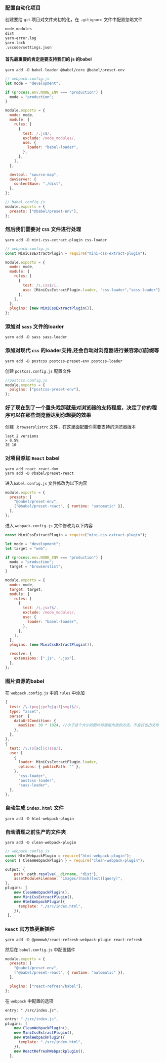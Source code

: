 ### 配置自动化项目

创建要给 `git` 项目对文件夹初始化，在 `.gitignore` 文件中配置忽略文件

```tex
node_modules
dist
yarn-error.log
yarn.lock
.vscode/settings.json
```

#### 首先最重要的肯定是要支持我们的 js 的babel

```
yarn add -D	babel-loader @babel/core @babel/preset-env
```

```javascript
// webpack.config.js
let mode = "development";

if (process.env.NODE_ENV === "production") {
  mode = "production";
}

module.exports = {
  mode: mode,
  module: {
    rules: [
      {
        test: /.js$/,
        exclude: /node_modules/,
        use: {
          loader: "babel-loader",
        },
      },
    ],
  },

  devtool: "source-map",
  devServer: {
    contentBase: "./dist",
  },
};

```

```javascript
// babel.config.js
module.exports = {
  presets: ["@babel/preset-env"],
};
```

### 然后我们需要对  `CSS`  文件进行处理

```
yarn add -D mini-css-extract-plugin css-loader
```

```javascript
// webpack.config.js
const MiniCssExtractPlugin = require("mini-css-extract-plugin");

module.exports = {
  mode: mode,
  module: {
    rules: [
      {
        test: /\.css$/i,
        use: [MiniCssExtractPlugin.loader, "css-loader","sass-loader"],
      },
    ],
  },
  plugins: [new MiniCssExtractPlugin()],
};

```

### 添加对 `sass` 文件的loader

```
yarn add -D sass sass-loader
```

### 添加对现代 `css` 的loader支持,还会自动对浏览器进行兼容添加前缀等

```
yarn add -D postcss postcss-preset-env postcss-loader
```

创建 `postcss.config.js` 配置文件

```javascript
//postcss.config.js
module.exports = {
  pulgins: ["postcss-preset-env"],
};
```

### 好了现在到了一个重头戏那就是对浏览器的支持程度，决定了你的程序可以在那些浏览器达到你想要的效果

创建 `.browserslistrc` 文件，在这里面配置你需要支持的浏览器版本

```
last 2 versions
> 0.5%
IE 10 
```

### 对项目添加 `React`  babel

```
yarn add react react-dom
yarn add -D @babel/preset-react
```

进入`babel.config.js` 文件修改为以下内容

```javascript
module.exports = {
  presets: [
    "@babel/preset-env",
    ["@babel/preset-react", { runtime: "automatic" }],
  ],
};
```

进入 `webpack.config.js` 文件修改为以下内容

```javascript
const MiniCssExtractPlugin = require("mini-css-extract-plugin");

let mode = "development";
let target = "web";

if (process.env.NODE_ENV === "production") {
  mode = "production";
  target = "browserslist";
}

module.exports = {
  mode: mode,
  target: target,
  module: {
    rules: [
      {
        test: /\.jsx?$/,
        exclude: /node_modules/,
        use: {
          loader: "babel-loader",
        },
      },
    ],
  },
  plugins: [new MiniCssExtractPlugin()],

  resolve: {
    extensions: [".js", ".jsx"],
  },
};
```

### 图片资源的babel

在 `webpack.config.js` 中的 `rules` 中添加

```javascript
{
  test: /\.(png|jpe?g|gif|svg)$/i,
  type: "asset",
  parser: {
    dataUrlCondition: {
      maxSize: 30 * 1024, //小于这个大小的图片将使用内敛的方式，不会打包出文件 默认是 8 * 1024
    },
  },
},
{
  test: /\.(s[ac]|c)ss$/i,
  use: [
    {
      loader: MiniCssExtractPlugin.loader,
      options: { publicPath: "" },
    },
      "css-loader",
      "postcss-loader",
      "sass-loader",
  ],
},
```

### 自动生成  `index.html` 文件

```
yarn add -D html-webpack-plugin
```

 ### 自动清理之前生产的文件夹

```
yarn add -D clean-webpack-plugin
```

```javascript
// webpack.config.js
const HtmlWebpackPlugin = require("html-webpack-plugin");
const { CleanWebpackPlugin } = require("clean-webpack-plugin");

output: {
    path: path.resolve(__dirname, "dist"),
    assetModuleFilename: "images/[hash][ext][query]",
},
plugins: [
    new CleanWebpackPlugin(),
    new MiniCssExtractPlugin(),
    new HtmlWebpackPlugin({
      template: "./src/index.html",
    }),
 ],
```

###  `React`  官方热更新插件

```
yarn add -D @pmmmwh/react-refresh-webpack-plugin react-refresh
```

然后在 `babel.config.js` 中配置插件

```javascript
module.exports = {
  presets: [
    "@babel/preset-env",
    ["@babel/preset-react", { runtime: "automatic" }],
  ],

  plugins: ["react-refresh/babel"],
};

```

在 `webpack` 中配置的选项

```
entry: "./src/index.js",
```

```javascript
entry: "./src/index.js", 
plugins: [
    new CleanWebpackPlugin(),
    new MiniCssExtractPlugin(),
    new HtmlWebpackPlugin({
      template: "./src/index.html",
    }),
    new ReactRefreshWebpackplugin(),
  ],
```

